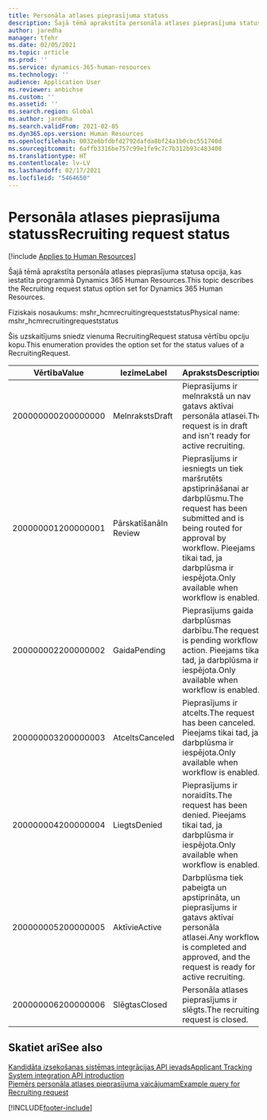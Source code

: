 ```yaml
---
title: Personāla atlases pieprasījuma statuss
description: Šajā tēmā aprakstīta personāla atlases pieprasījuma statusa opcija, kas iestatīta programmā Dynamics 365 Human Resources.
author: jaredha
manager: tfehr
ms.date: 02/05/2021
ms.topic: article
ms.prod: ''
ms.service: dynamics-365-human-resources
ms.technology: ''
audience: Application User
ms.reviewer: anbichse
ms.custom: ''
ms.assetid: ''
ms.search.region: Global
ms.author: jaredha
ms.search.validFrom: 2021-02-05
ms.dyn365.ops.version: Human Resources
ms.openlocfilehash: 0032e6bfdbfd2792dafda8bf24a1b0cbc551740d
ms.sourcegitcommit: 6affb3316be757c99e1fe9c7c7b312b93c483408
ms.translationtype: HT
ms.contentlocale: lv-LV
ms.lasthandoff: 02/17/2021
ms.locfileid: "5464650"
---
```

# <a name="recruiting-request-status"></a><span data-ttu-id="1f7d1-103">Personāla atlases pieprasījuma statuss</span><span class="sxs-lookup"><span data-stu-id="1f7d1-103">Recruiting request status</span></span>

[!include [Applies to Human Resources](../includes/applies-to-hr.md)]

<span data-ttu-id="1f7d1-104">Šajā tēmā aprakstīta personāla atlases pieprasījuma statusa opcija, kas iestatīta programmā Dynamics 365 Human Resources.</span><span class="sxs-lookup"><span data-stu-id="1f7d1-104">This topic describes the Recruiting request status option set for Dynamics 365 Human Resources.</span></span>

<span data-ttu-id="1f7d1-105">Fiziskais nosaukums: mshr_hcmrecruitingrequeststatus</span><span class="sxs-lookup"><span data-stu-id="1f7d1-105">Physical name: mshr_hcmrecruitingrequeststatus</span></span>

<span data-ttu-id="1f7d1-106">Šis uzskaitījums sniedz vienuma RecruitingRequest statusa vērtību opciju kopu.</span><span class="sxs-lookup"><span data-stu-id="1f7d1-106">This enumeration provides the option set for the status values of a RecruitingRequest.</span></span>

| <span data-ttu-id="1f7d1-107">Vērtība</span><span class="sxs-lookup"><span data-stu-id="1f7d1-107">Value</span></span> | <span data-ttu-id="1f7d1-108">Iezīme</span><span class="sxs-lookup"><span data-stu-id="1f7d1-108">Label</span></span> | <span data-ttu-id="1f7d1-109">Apraksts</span><span class="sxs-lookup"><span data-stu-id="1f7d1-109">Description</span></span> |
| --- | --- | --- |
| <span data-ttu-id="1f7d1-110">200000000</span><span class="sxs-lookup"><span data-stu-id="1f7d1-110">200000000</span></span> | <span data-ttu-id="1f7d1-111">Melnraksts</span><span class="sxs-lookup"><span data-stu-id="1f7d1-111">Draft</span></span> | <span data-ttu-id="1f7d1-112">Pieprasījums ir melnrakstā un nav gatavs aktīvai personāla atlasei.</span><span class="sxs-lookup"><span data-stu-id="1f7d1-112">The request is in draft and isn't ready for active recruiting.</span></span> |
| <span data-ttu-id="1f7d1-113">200000001</span><span class="sxs-lookup"><span data-stu-id="1f7d1-113">200000001</span></span> | <span data-ttu-id="1f7d1-114">Pārskatīšanā</span><span class="sxs-lookup"><span data-stu-id="1f7d1-114">In Review</span></span> | <span data-ttu-id="1f7d1-115">Pieprasījums ir iesniegts un tiek maršrutēts apstiprināšanai ar darbplūsmu.</span><span class="sxs-lookup"><span data-stu-id="1f7d1-115">The request has been submitted and is being routed for approval by workflow.</span></span> <span data-ttu-id="1f7d1-116">Pieejams tikai tad, ja darbplūsma ir iespējota.</span><span class="sxs-lookup"><span data-stu-id="1f7d1-116">Only available when workflow is enabled.</span></span> |
| <span data-ttu-id="1f7d1-117">200000002</span><span class="sxs-lookup"><span data-stu-id="1f7d1-117">200000002</span></span> | <span data-ttu-id="1f7d1-118">Gaida</span><span class="sxs-lookup"><span data-stu-id="1f7d1-118">Pending</span></span> | <span data-ttu-id="1f7d1-119">Pieprasījums gaida darbplūsmas darbību.</span><span class="sxs-lookup"><span data-stu-id="1f7d1-119">The request is pending workflow action.</span></span> <span data-ttu-id="1f7d1-120">Pieejams tikai tad, ja darbplūsma ir iespējota.</span><span class="sxs-lookup"><span data-stu-id="1f7d1-120">Only available when workflow is enabled.</span></span> |
| <span data-ttu-id="1f7d1-121">200000003</span><span class="sxs-lookup"><span data-stu-id="1f7d1-121">200000003</span></span> | <span data-ttu-id="1f7d1-122">Atcelts</span><span class="sxs-lookup"><span data-stu-id="1f7d1-122">Canceled</span></span> | <span data-ttu-id="1f7d1-123">Pieprasījums ir atcelts.</span><span class="sxs-lookup"><span data-stu-id="1f7d1-123">The request has been canceled.</span></span> <span data-ttu-id="1f7d1-124">Pieejams tikai tad, ja darbplūsma ir iespējota.</span><span class="sxs-lookup"><span data-stu-id="1f7d1-124">Only available when workflow is enabled.</span></span> |
| <span data-ttu-id="1f7d1-125">200000004</span><span class="sxs-lookup"><span data-stu-id="1f7d1-125">200000004</span></span> | <span data-ttu-id="1f7d1-126">Liegts</span><span class="sxs-lookup"><span data-stu-id="1f7d1-126">Denied</span></span> | <span data-ttu-id="1f7d1-127">Pieprasījums ir noraidīts.</span><span class="sxs-lookup"><span data-stu-id="1f7d1-127">The request has been denied.</span></span> <span data-ttu-id="1f7d1-128">Pieejams tikai tad, ja darbplūsma ir iespējota.</span><span class="sxs-lookup"><span data-stu-id="1f7d1-128">Only available when workflow is enabled.</span></span> |
| <span data-ttu-id="1f7d1-129">200000005</span><span class="sxs-lookup"><span data-stu-id="1f7d1-129">200000005</span></span> | <span data-ttu-id="1f7d1-130">Aktīvie</span><span class="sxs-lookup"><span data-stu-id="1f7d1-130">Active</span></span> | <span data-ttu-id="1f7d1-131">Darbplūsma tiek pabeigta un apstiprināta, un pieprasījums ir gatavs aktīvai personāla atlasei.</span><span class="sxs-lookup"><span data-stu-id="1f7d1-131">Any workflow is completed and approved, and the request is ready for active recruiting.</span></span> |
| <span data-ttu-id="1f7d1-132">200000006</span><span class="sxs-lookup"><span data-stu-id="1f7d1-132">200000006</span></span> | <span data-ttu-id="1f7d1-133">Slēgtas</span><span class="sxs-lookup"><span data-stu-id="1f7d1-133">Closed</span></span> | <span data-ttu-id="1f7d1-134">Personāla atlases pieprasījums ir slēgts.</span><span class="sxs-lookup"><span data-stu-id="1f7d1-134">The recruiting request is closed.</span></span> |

## <a name="see-also"></a><span data-ttu-id="1f7d1-135">Skatiet arī</span><span class="sxs-lookup"><span data-stu-id="1f7d1-135">See also</span></span>

[<span data-ttu-id="1f7d1-136">Kandidāta izsekošanas sistēmas integrācijas API ievads</span><span class="sxs-lookup"><span data-stu-id="1f7d1-136">Applicant Tracking System integration API introduction</span></span>](hr-admin-integration-ats-api-introduction.md)<br>
[<span data-ttu-id="1f7d1-137">Piemērs personāla atlases pieprasījuma vaicājumam</span><span class="sxs-lookup"><span data-stu-id="1f7d1-137">Example query for Recruiting request</span></span>](hr-admin-integration-ats-api-recruiting-request-example-query.md)


[!INCLUDE[footer-include](../includes/footer-banner.md)]